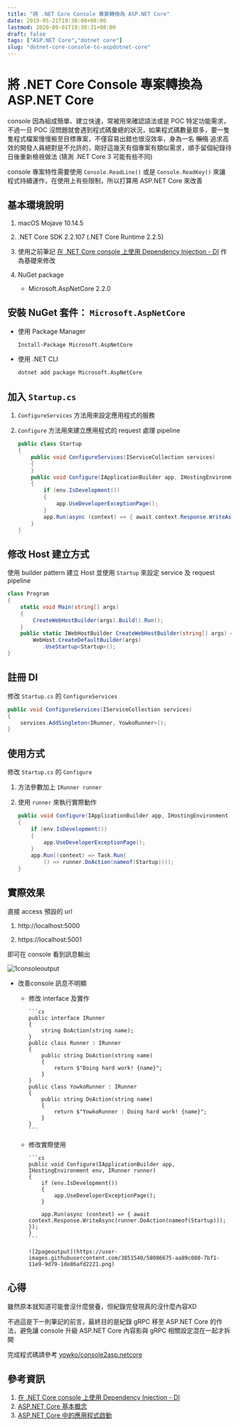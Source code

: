 ```yaml
---
title: "將 .NET Core Console 專案轉換為 ASP.NET Core"
date: 2019-05-21T19:30:00+08:00
lastmod: 2020-09-01T19:30:31+08:00
draft: false
tags: ["ASP.NET Core","dotnet core"]
slug: "dotnet-core-console-to-aspdotnet-core"
---
```


# 將 .NET Core Console 專案轉換為 ASP.NET Core

console 因為組成簡單、建立快速，常被用來確認語法或是 POC 特定功能需求，不過一旦 POC 沒問題就會遇到程式碼彙總的狀況，如果程式碼數量眾多，要一隻隻程式檔案慢慢搬至目標專案，不僅容易出錯也很沒效率，身為一名 ~~懶惰~~ 追求高效的開發人員絕對是不允許的，剛好這幾天有個專案有類似需求，順手留個紀錄待日後重新檢視做法 (猜測 .NET Core 3 可能有些不同)

console 專案特性需要使用 `Console.ReadLine()` 或是 `Console.ReadKey()` 來讓程式持續運作，在使用上有些限制，所以打算用 ASP.NET Core 來改善

## 基本環境說明

1. macOS Mojave 10.14.5
2. .NET Core SDK 2.2.107 (.NET Core Runtime 2.2.5)
3. 使用之前筆記 [在 .NET Core console 上使用 Dependency Injection - DI](https://blog.yowko.com/dotnet-core-console-di/) 作為基礎來修改
4. NuGet package

    - Microsoft.AspNetCore 2.2.0

## 安裝 NuGet 套件： `Microsoft.AspNetCore`

- 使用 Package Manager

    ```bash
    Install-Package Microsoft.AspNetCore
    ```

- 使用 .NET CLI

    ```bash
    dotnet add package Microsoft.AspNetCore
    ```

## 加入 `Startup.cs`

1. `ConfigureServices` 方法用來設定應用程式的服務
2. `Configure` 方法用來建立應用程式的 request 處理 pipeline

    ```cs
    public class Startup
    {
        public void ConfigureServices(IServiceCollection services)
        {
        }
        public void Configure(IApplicationBuilder app, IHostingEnvironment env)
        {
            if (env.IsDevelopment())
            {
                app.UseDeveloperExceptionPage();
            }
            app.Run(async (context) => { await context.Response.WriteAsync("Hello World!"); });
        }
    }
    ```

## 修改 Host 建立方式

使用 builder pattern 建立 Host 並使用 `Startup` 來設定 service 及 request pipeline

```cs
class Program
{
    static void Main(string[] args)
    {
        CreateWebHostBuilder(args).Build().Run();
    }
    public static IWebHostBuilder CreateWebHostBuilder(string[] args) =>
        WebHost.CreateDefaultBuilder(args)
           .UseStartup<Startup>();
}
```

## 註冊 DI

修改 `Startup.cs` 的 `ConfigureServices`

```cs
public void ConfigureServices(IServiceCollection services)
{
    services.AddSingleton<IRunner, YowkoRunner>();
}
```

## 使用方式

修改 `Startup.cs` 的 `Configure`

1. 方法參數加上 `IRunner runner`

2. 使用 `runner` 來執行實際動作

    ```cs
    public void Configure(IApplicationBuilder app, IHostingEnvironment env, IRunner runner)
    {
        if (env.IsDevelopment())
        {
            app.UseDeveloperExceptionPage();
        }
        app.Run((context) => Task.Run(
            () => runner.DoAction(nameof(Startup))));
    }
    ```

## 實際效果

直接 access 預設的 url

1. http://localhost:5000

2. https://localhost:5001

即可在 console 看到訊息輸出

![1consoleoutput](https://user-images.githubusercontent.com/3851540/58086674-aa89c080-7bf1-11e9-9463-5a6afc81f302.png)

- 改善console 訊息不明顯

  - 修改 interface 及實作

        ```cs
        public interface IRunner
        {
            string DoAction(string name);
        }
        public class Runner : IRunner
        {
            public string DoAction(string name)
            {
                return $"Doing hard work! {name}";
            }
        }
        public class YowkoRunner : IRunner
        {
            public string DoAction(string name)
            {
                return $"YowkoRunner : Doing hard work! {name}";
            }
        }
        ```
  
  - 修改實際使用

        ```cs
        public void Configure(IApplicationBuilder app, IHostingEnvironment env, IRunner runner)
        {
            if (env.IsDevelopment())
            {
                app.UseDeveloperExceptionPage();
            }

            app.Run(async (context) => { await context.Response.WriteAsync(runner.DoAction(nameof(Startup))); });
        }
        ```

        ![2pageoutput](https://user-images.githubusercontent.com/3851540/58086675-aa89c080-7bf1-11e9-9d79-1de86afd2221.png)

## 心得

雖然原本就知道可能會沒什麼營養，但紀錄完發現真的沒什麼內容XD

不過這是下一則筆記的前言，最終目的是紀錄 gRPC 移至 ASP.NET Core 的作法，避免讓 console 升級 ASP.NET Core 內容影與 gRPC 相關設定混在一起才拆開

完成程式碼請參考 [yowko/console2asp.netcore](https://github.com/yowko/console2asp.netcore.git)

## 參考資訊

1. [在 .NET Core console 上使用 Dependency Injection - DI](https://blog.yowko.com/dotnet-core-console-di/)
2. [ASP.NET Core 基本概念](https://docs.microsoft.com/zh-tw/aspnet/core/fundamentals/?view=aspnetcore-2.2&tabs=macos&WT.mc_id=DOP-MVP-5002594)
3. [ASP.NET Core 中的應用程式啟動](https://docs.microsoft.com/zh-tw/aspnet/core/fundamentals/startup?view=aspnetcore-2.2&WT.mc_id=DOP-MVP-5002594)